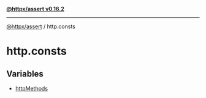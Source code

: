 [**@httpx/assert v0.16.2**](../README.md)

***

[@httpx/assert](../README.md) / http.consts

# http.consts

## Variables

- [httpMethods](variables/httpMethods.md)
